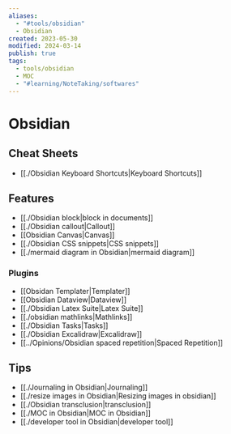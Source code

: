 ```yaml
---
aliases:
  - "#tools/obsidian"
  - Obsidian
created: 2023-05-30
modified: 2024-03-14
publish: true
tags:
  - tools/obsidian
  - MOC
  - "#learning/NoteTaking/softwares"
---
```


# Obsidian
## Cheat Sheets
- [[./Obsidian Keyboard Shortcuts|Keyboard Shortcuts]]

## Features
- [[./Obsidian block|block in documents]]
- [[./Obsidian callout|Callout]]
- [[Obsidian Canvas|Canvas]]
- [[./Obsidian CSS snippets|CSS snippets]]
- [[./mermaid diagram in Obsidian|mermaid diagram]]

### Plugins
- [[Obsidan Templater|Templater]]
- [[Obsidian Dataview|Dataview]]
- [[./Obsidian Latex Suite|Latex Suite]]
- [[./obsidian mathlinks|Mathlinks]]
- [[./Obsidian Tasks|Tasks]]
- [[./Obsidian Excalidraw|Excalidraw]]
- [[../Opinions/Obsidian spaced repetition|Spaced Repetition]]

## Tips
- [[./Journaling in Obsidian|Journaling]]
- [[./resize images in Obsidian|Resizing images in obsidian]]
- [[./Obsidian transclusion|transclusion]]
- [[./MOC in Obsidian|MOC in Obsidian]]
- [[./developer tool in Obsidian|developer tool]]